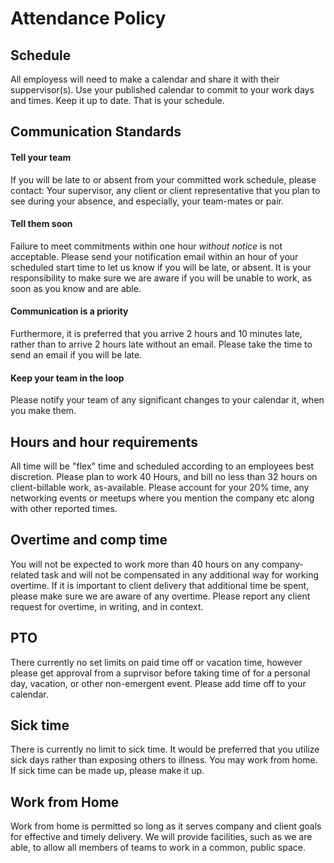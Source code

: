 # Attendance Policy

## Schedule
All employess will need to make a calendar and share it with their suppervisor(s).  Use your published calendar to commit to your work days and times.  Keep it up to date.  That is your schedule.

## Communication Standards

#### Tell your team
If you will be late to or absent from your committed work schedule, please contact: Your supervisor, any client or client representative that you plan to see during your absence, and especially, your team-mates or pair.

#### Tell them soon
Failure to meet commitments within one hour *without notice* is not acceptable.  Please send your notification email within an hour of your scheduled start time to let us know if you will be late, or absent.
It is your responsibility to make sure we are aware if you will be unable to work, as soon as you know and are able.

#### Communication is a priority
Furthermore, it is preferred that you arrive 2 hours and 10 minutes late, rather than to arrive 2 hours late without an email.  Please take the time to send an email if you will be late.

#### Keep your team in the loop
Please notify your team of any significant changes to your calendar it, when you make them.

## Hours and hour requirements
All time will be "flex" time and scheduled according to an employees best discretion.
Please plan to work 40 Hours, and bill no less than 32 hours on client-billable work, as-available.
Please account for your 20% time, any networking events or meetups where you mention the company etc along with other reported times.

## Overtime and comp time
You will not be expected to work more than 40 hours on any company-related task and will not be compensated in any additional way for working overtime.  If it is important to client delivery that additional time be spent, please make sure we are aware of any overtime.  Please report any client request for overtime, in writing, and in context.

## PTO
There currently no set limits on paid time off or vacation time, however please get approval from a suprvisor before taking time of for a personal day, vacation, or other non-emergent event.
Please add time off to your calendar.

## Sick time
There is currently no limit to sick time. It would be preferred that you utilize sick days rather than exposing others to illness.
You may work from home. If sick time can be made up, please make it up.

## Work from Home
Work from home is permitted so long as it serves company and client goals for effective and timely delivery.
We will provide facilities, such as we are able, to allow all members of teams to work in a common, public space.
